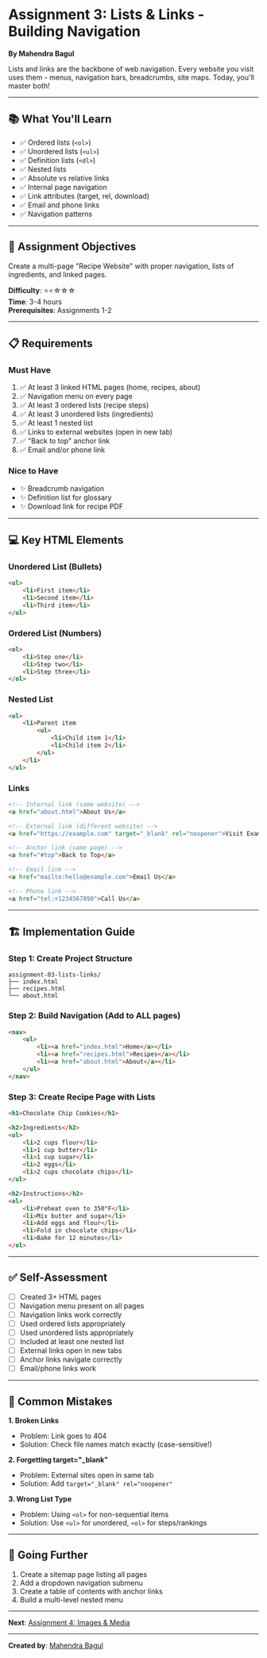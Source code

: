 # Assignment 3: Lists & Links - Building Navigation

**By Mahendra Bagul**

Lists and links are the backbone of web navigation. Every website you visit uses them - menus, navigation bars, breadcrumbs, site maps. Today, you'll master both!

---

## 📚 What You'll Learn

- ✅ Ordered lists (`<ol>`)
- ✅ Unordered lists (`<ul>`)
- ✅ Definition lists (`<dl>`)
- ✅ Nested lists
- ✅ Absolute vs relative links
- ✅ Internal page navigation
- ✅ Link attributes (target, rel, download)
- ✅ Email and phone links
- ✅ Navigation patterns

---

## 🎯 Assignment Objectives

Create a multi-page "Recipe Website" with proper navigation, lists of ingredients, and linked pages.

**Difficulty**: ⭐⭐☆☆☆  
**Time**: 3-4 hours  
**Prerequisites**: Assignments 1-2

---

## 📋 Requirements

### Must Have
1. ✅ At least 3 linked HTML pages (home, recipes, about)
2. ✅ Navigation menu on every page
3. ✅ At least 3 ordered lists (recipe steps)
4. ✅ At least 3 unordered lists (ingredients)
5. ✅ At least 1 nested list
6. ✅ Links to external websites (open in new tab)
7. ✅ "Back to top" anchor link
8. ✅ Email and/or phone link

### Nice to Have
- ✨ Breadcrumb navigation
- ✨ Definition list for glossary
- ✨ Download link for recipe PDF

---

## 💻 Key HTML Elements

### Unordered List (Bullets)
```html
<ul>
    <li>First item</li>
    <li>Second item</li>
    <li>Third item</li>
</ul>
```

### Ordered List (Numbers)
```html
<ol>
    <li>Step one</li>
    <li>Step two</li>
    <li>Step three</li>
</ol>
```

### Nested List
```html
<ul>
    <li>Parent item
        <ul>
            <li>Child item 1</li>
            <li>Child item 2</li>
        </ul>
    </li>
</ul>
```

### Links
```html
<!-- Internal link (same website) -->
<a href="about.html">About Us</a>

<!-- External link (different website) -->
<a href="https://example.com" target="_blank" rel="noopener">Visit Example</a>

<!-- Anchor link (same page) -->
<a href="#top">Back to Top</a>

<!-- Email link -->
<a href="mailto:hello@example.com">Email Us</a>

<!-- Phone link -->
<a href="tel:+1234567890">Call Us</a>
```

---

## 🏗️ Implementation Guide

### Step 1: Create Project Structure
```
assignment-03-lists-links/
├── index.html
├── recipes.html
└── about.html
```

### Step 2: Build Navigation (Add to ALL pages)
```html
<nav>
    <ul>
        <li><a href="index.html">Home</a></li>
        <li><a href="recipes.html">Recipes</a></li>
        <li><a href="about.html">About</a></li>
    </ul>
</nav>
```

### Step 3: Create Recipe Page with Lists
```html
<h1>Chocolate Chip Cookies</h1>

<h2>Ingredients</h2>
<ul>
    <li>2 cups flour</li>
    <li>1 cup butter</li>
    <li>1 cup sugar</li>
    <li>2 eggs</li>
    <li>2 cups chocolate chips</li>
</ul>

<h2>Instructions</h2>
<ol>
    <li>Preheat oven to 350°F</li>
    <li>Mix butter and sugar</li>
    <li>Add eggs and flour</li>
    <li>Fold in chocolate chips</li>
    <li>Bake for 12 minutes</li>
</ol>
```

---

## ✅ Self-Assessment

- [ ] Created 3+ HTML pages
- [ ] Navigation menu present on all pages
- [ ] Navigation links work correctly
- [ ] Used ordered lists appropriately
- [ ] Used unordered lists appropriately
- [ ] Included at least one nested list
- [ ] External links open in new tabs
- [ ] Anchor links navigate correctly
- [ ] Email/phone links work

---

## 🐛 Common Mistakes

**1. Broken Links**
- Problem: Link goes to 404
- Solution: Check file names match exactly (case-sensitive!)

**2. Forgetting target="_blank"**
- Problem: External sites open in same tab
- Solution: Add `target="_blank" rel="noopener"`

**3. Wrong List Type**
- Problem: Using `<ol>` for non-sequential items
- Solution: Use `<ul>` for unordered, `<ol>` for steps/rankings

---

## 🚀 Going Further

1. Create a sitemap page listing all pages
2. Add a dropdown navigation submenu
3. Create a table of contents with anchor links
4. Build a multi-level nested menu

---

**Next**: [Assignment 4: Images & Media](../assignment-04-images-media/ASSIGNMENT_4_GUIDE.md)

---

**Created by**: [Mahendra Bagul](https://github.com/bagulm123)

